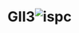 # GII3![ispc](https://user-images.githubusercontent.com/59898130/201916830-3430413c-5695-4740-a044-3a1479682c4a.png)
